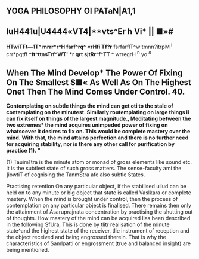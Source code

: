 ## **YOGA PHILOSOPHY Ol PATaN|A1,1**

## luH441u|U4444«VT4|\*\*vts^Er h Vi\* || ■»#

**HTwiTFt—1T^ mrrr\*r^H farf^rq^ «rHfi Tf?r** fsrfarflT^w tmnn?itrpM <sup>i</sup> crr\*pqtff **^ft^ttnsTrf^WT' \*r qrt sjtRr^f^TT ^** wrregrH <sup>n</sup> yo *<sup>n</sup>*

## When The Mind Develop\* The Power Of Fixing On The Smallest \$■« As Well As On The Highest Onet Then The Mind Comes Under Control. 40.

**Contemplating on subtle things the mind can get oti to the stale of contemplating on the minutest. Similarly routemplating on large things ii can fix itself on things of the largest magnitude., Meditating between the two extremes\* the mind acquires unimpeded power of fixing on whatsoever it desires to fix on. This would be complete mastery over the mind. With that, the mind attains perfection and there is no further need for acquiring stability, nor is there any other call for purification by practice (1). "**

(1) TauimTtra is the minute atom or monad of gross elements like sound etc. It is the subtlest state of such gross matters. The sense-faculty ami the ]iowtiT of cognising the TanmStra afe also subtle States.

Practising retention On any particular object, if the stabilised uiiud can be held on to any minute or big object that state is called Vaslkara or complete mastery. When the mind is brought under control, then the process of contemplation on any particular object is finalised. There remains then only the attainment of Asaruprajnata concentration by practising the shutting out of thoughts. How mastery of the mind can be acquired lias been described in the following SfUra, This is done by tlitr realisation of the minute state^and the highest state of the receiver, tlie instrument of reception and the object received and being engrossed therein. That is why the characteristics of Samlpatti or engrossment (true and balanced insight) are being mentioned.